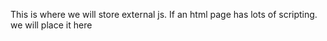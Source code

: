 This is where we will store external js. If an html page has lots of scripting. we will place it here